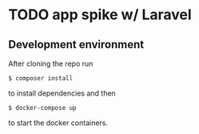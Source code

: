 # TODO app spike w/ Laravel

## Development environment

After cloning the repo run

```
$ composer install
```

to install dependencies and then

```
$ docker-compose up
```

to start the docker containers.

